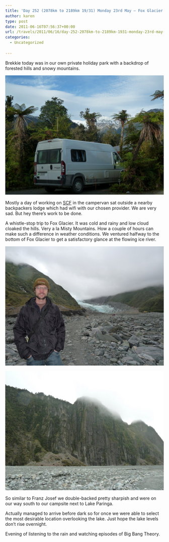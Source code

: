 ```yaml
---
title: 'Day 252 (2078km to 2189km 19/31) Monday 23rd May – Fox Glacier & Lake Bazinga'
author: karen
type: post
date: 2011-06-16T07:56:37+00:00
url: /travels/2011/06/16/day-252-2078km-to-2189km-1931-monday-23rd-may-fox-glacier-lake-bazinga/
categories:
  - Uncategorized

---
```

Brekkie today was in our own private holiday park with a backdrop of forested hills and snowy mountains. 

![](/travels-wp-content/uploads/2011/06/P1060744.jpg)

Mostly a day of working on [SCF][2] in the campervan sat outside a nearby backpackers lodge which had wifi with our chosen provider. We are very sad. But hey there’s work to be done.

A whistle-stop trip to Fox Glacier. It was cold and rainy and low cloud cloaked the hills. Very a la Misty Mountains. How a couple of hours can make such a difference in weather conditions. We ventured halfway to the bottom of Fox Glacier to get a satisfactory glance at the flowing ice river. 

![](/travels-wp-content/uploads/2011/06/P1060753.jpg)

![](/travels-wp-content/uploads/2011/06/P1060754.jpg)

So similar to Franz Josef we double-backed pretty sharpish and were on our way south to our campsite next to Lake Paringa. 

Actually managed to arrive before dark so for once we were able to select the most desirable location overlooking the lake. Just hope the lake levels don’t rise overnight.

Evening of listening to the rain and watching episodes of Big Bang Theory.

 [1]: http://www.mattburns.co.uk/travels/wp-content/uploads/2011/06/P1060744.jpg
 [2]: http://www.stolencamerafinder.com/
 [3]: http://www.mattburns.co.uk/travels/wp-content/uploads/2011/06/P1060753.jpg
 [4]: http://www.mattburns.co.uk/travels/wp-content/uploads/2011/06/P1060754.jpg